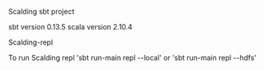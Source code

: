 
Scalding sbt project

sbt version 0.13.5 scala version 2.10.4

Scalding-repl

To run Scalding repl 'sbt run-main repl --local' or 'sbt run-main repl --hdfs'

